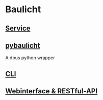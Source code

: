 # Baulicht

## [Service](https://github.com/elnappo/Baulicht/tree/master/Service)

## [pybaulicht](https://github.com/elnappo/Baulicht/tree/master/pybaulicht)
A dbus python wrapper
## [CLI](https://github.com/elnappo/Baulicht/tree/master/CLI)

## [Webinterface & RESTful-API](https://github.com/elnappo/Baulicht/tree/master/Webinterface)
